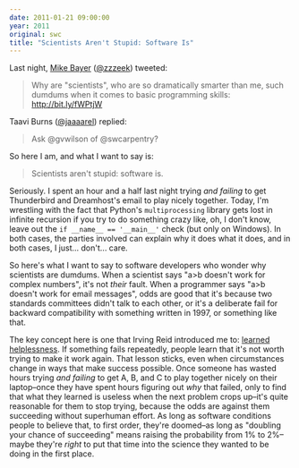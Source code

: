 ```yaml
---
date: 2011-01-21 09:00:00
year: 2011
original: swc
title: "Scientists Aren't Stupid: Software Is"
---
```

<p>Last night, <a href="http://techspot.zzzeek.org/">Mike Bayer</a> (<a href="http://twitter.com/zzzeek">@zzzeek</a>) tweeted:</p>
<blockquote><p>Why are "scientists", who are so dramatically smarter than me, such dumdums when it comes to basic programming skills: <a rel="nofollow" href="http://bit.ly/fWPtjW" target="_blank">http://bit.ly/fWPtjW</a></p></blockquote>
<p>Taavi Burns (<a href="http://twitter.com/jaaaarel">@jaaaarel</a>) replied:</p>
<blockquote><p>Ask @gvwilson of @swcarpentry?</p></blockquote>
<p>So here I am, and what I want to say is:</p>
<blockquote><p>Scientists aren't stupid: software is.</p></blockquote>
<p>Seriously. I spent an hour and a half last night trying <em>and failing</em> to get Thunderbird and Dreamhost's email to play nicely together. Today, I'm wrestling with the fact that Python's <code>multiprocessing</code> library gets lost in infinite recursion if you try to do something crazy like, oh, I don't know, leave out the <code>if __name__ == '__main__'</code> check (but only on Windows). In both cases, the parties involved can explain why it does what it does, and in both cases, I just... don't... care.</p>
<p>So here's what I want to say to software developers who wonder why scientists are dumdums. When a scientist says "a&gt;b doesn't work for complex numbers", it's not <em>their</em> fault. When a programmer says "a&gt;b doesn't work for email messages", odds are good that it's because two standards committees didn't talk to each other, or it's a deliberate fail for backward compatibility with something written in 1997, or something like that.</p>
<p>The key concept here is one that Irving Reid introduced me to: <a href="http://en.wikipedia.org/wiki/Learned_helplessness">learned helplessness</a>. If something fails repeatedly, people learn that it's not worth trying to make it work again. That lesson sticks, even when circumstances change in ways that make success possible. Once someone has wasted hours trying <em>and failing</em> to get A, B, and C to play together nicely on their laptop–once they have spent hours figuring out <em>why</em> that failed, only to find that what they learned is useless when the next problem crops up–it's quite reasonable for them to stop trying, because the odds are against them succeeding without superhuman effort. As long as software conditions people to believe that, to first order, they're doomed–as long as "doubling your chance of succeeding" means raising the probability from 1% to 2%–maybe they're <em>right</em> to put that time into the science they wanted to be doing in the first place.</p>
